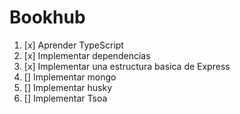 # Bookhub
1. [x] Aprender TypeScript
2. [x] Implementar dependencias
3. [x] Implementar una estructura basica de Express
4. [] Implementar mongo
5. [] Implementar  husky
6. [] Implementar Tsoa